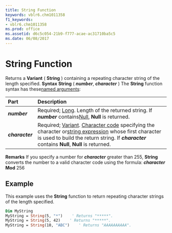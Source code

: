 ```yaml
---
title: String Function
keywords: vblr6.chm1011358
f1_keywords:
- vblr6.chm1011358
ms.prod: office
ms.assetid: d6c5c054-21b9-f777-acae-ac31710ba5c5
ms.date: 06/08/2017
---
```



# String Function



Returns a  **Variant** ( **String** ) containing a repeating character string of the length specified.
 **Syntax**
 **String** ( **_number_**, **_character_** )
The  **String** function syntax has these[named arguments](vbe-glossary.md):


|**Part**|**Description**|
|:-----|:-----|
|**_number_**|Required; [Long](vbe-glossary.md). Length of the returned string. If  **_number_** contains[Null](vbe-glossary.md),  **Null** is returned.|
|**_character_**|Required; [Variant](vbe-glossary.md). [Character code](vbe-glossary.md) specifying the character or[string expression](vbe-glossary.md) whose first character is used to build the return string. If **_character_** contains **Null**, **Null** is returned.|

 **Remarks**
If you specify a number for  **_character_** greater than 255, **String** converts the number to a valid character code using the formula:
 **_character_** **Mod** 256

## Example

This example uses the  **String** function to return repeating character strings of the length specified.


```vb
Dim MyString
MyString = String(5, "*")    ' Returns "*****".
MyString = String(5, 42)    ' Returns "*****".
MyString = String(10, "ABC")    ' Returns "AAAAAAAAAA".


```



